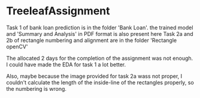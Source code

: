 # TreeleafAssignment

Task 1 of bank loan prediction is in the folder 'Bank Loan'. the trained model and 'Summary and Analysis' in PDF format is also present here
Task 2a and 2b of rectangle numbering and alignment are in the folder 'Rectangle openCV'

The allocated 2 days for the completion of the assignment was not enough. I could have made the EDA for task 1 a lot better. 

Also, maybe because the image provided for task 2a wass not proper, I couldn't calculate the length of the inside-line of the rectangles properly, so the numbering is wrong.
